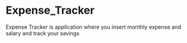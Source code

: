 # Expense_Tracker
Expense Tracker  is application where you insert monthly expense and salary and track your savings
